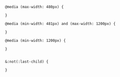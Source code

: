 




    @media (max-width: 480px) {
        
    }

    @media (min-width: 481px) and (max-width: 1200px) {
        
    }

    @media (min-width: 1200px) {
        
    }


    &:not(:last-child) {
        
    }